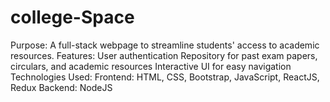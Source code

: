 # college-Space
Purpose: A full-stack webpage to streamline students' access to academic resources. Features:  User authentication Repository for past exam papers, circulars, and academic resources Interactive UI for easy navigation Technologies Used: Frontend: HTML, CSS, Bootstrap, JavaScript, ReactJS, Redux Backend: NodeJS
